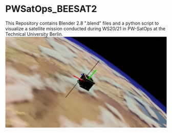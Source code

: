# PWSatOps_BEESAT2
This Repository contains Blender 2.8 ".blend" files and a python script to visualize a satellite mission conducted during WS20/21 in PW-SatOps at the Technical University Berlin.
![](https://raw.githubusercontent.com/WhatWheatleySaid/PWSatOps_BEESAT2/main/beesat_2_first_mission_tumbling.jpg)
